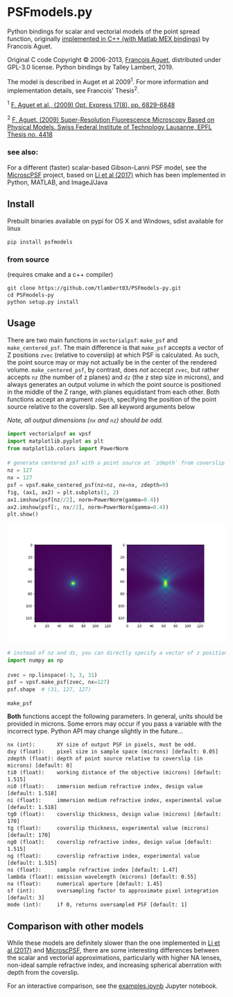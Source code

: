 # PSFmodels.py

Python bindings for scalar and vectorial models of the point spread function, originally [implemented in C++ (with Matlab MEX bindings)](http://www.francoisaguet.net/software.html) by Francois Aguet.


Original C code Copyright &copy; 2006-2013, [Francois Aguet](https://github.com/francois-a), distributed under GPL-3.0 license.
Python bindings by Talley Lambert, 2019.

The model is described in Auget et al 2009<sup>1</sup>. For more information and implementation details, see Francois' Thesis<sup>2</sup>.

<sup>1</sup> [F. Aguet et al., (2009) Opt. Express 17(8), pp. 6829-6848](https://doi.org/10.1364/OE.17.006829)

<sup>2</sup> [F. Aguet. (2009) Super-Resolution Fluorescence Microscopy Based on Physical Models. Swiss Federal Institute of Technology Lausanne, EPFL Thesis no. 4418](http://bigwww.epfl.ch/publications/aguet0903.html)

### see also:

For a different (faster) scalar-based Gibson–Lanni PSF model, see the [MicroscPSF](https://github.com/MicroscPSF) project, based on [Li et al (2017)](https://doi.org/10.1364/JOSAA.34.001029) which has been implemented in Python, MATLAB, and ImageJ/Java

## Install
Prebuilt binaries available on pypi for OS X and Windows, sdist available for linux

```
pip install psfmodels
```

### from source

(requires cmake and a c++ compiler)

```
git clone https://github.com/tlambert03/PSFmodels-py.git
cd PSFmodels-py
python setup.py install
```

## Usage

There are two main functions in `vectorialpsf`: `make_psf` and `make_centered_psf`. The main difference is that `make_psf` accepts a vector of Z positions `zvec` (relative to coverslip) at which PSF is calculated.  As such, the point source may or may not actually be in the center of the rendered volume. `make_centered_psf`, by contrast, does *not* accecpt `zvec`, but rather accepts `nz` (the number of z planes) and `dz` (the z step size in microns), and always generates an output volume in which the point source is positioned in the middle of the Z range, with planes equidistant from each other.  Both functions accept an argument `zdepth`, specifying the position of the point source relative to the coverslip.  See all keyword arguments below


_Note, all output dimensions (`nx` and `nz`) should be odd._

```python
import vectorialpsf as vpsf
import matplotlib.pyplot as plt
from matplotlib.colors import PowerNorm

# generate centered psf with a point source at `zdepth` from coverslip
nz = 127
nx = 127
psf = vpsf.make_centered_psf(nz=nz, nx=nx, zdepth=0)
fig, (ax1, ax2) = plt.subplots(1, 2)
ax1.imshow(psf[nz//2], norm=PowerNorm(gamma=0.4))
ax2.imshow(psf[:, nx//2], norm=PowerNorm(gamma=0.4))
plt.show()
```

![Image of PSF](fig.png)


```python
# instead of nz and dz, you can directly specify a vector of z positions
import numpy as np

zvec = np.linspace(-3, 3, 31)
psf = vpsf.make_psf(zvec, nx=127)
psf.shape  # (31, 127, 127)
```

`make_psf`

**Both** functions accept the following parameters. In general, units should be provided in microns. Some errors may occur if you pass a variable with the incorrect type.  Python API may change slightly in the future...

```
nx (int):       XY size of output PSF in pixels, must be odd.
dxy (float):    pixel size in sample space (microns) [default: 0.05]
zdepth (float): depth of point source relative to coverslip (in microns) [default: 0]
ti0 (float):    working distance of the objective (microns) [default: 1.515]
ni0 (float):    immersion medium refractive index, design value [default: 1.518]
ni (float):     immersion medium refractive index, experimental value [default: 1.518]
tg0 (float):    coverslip thickness, design value (microns) [default: 170]
tg (float):     coverslip thickness, experimental value (microns) [default: 170]
ng0 (float):    coverslip refractive index, design value [default: 1.515]
ng (float):     coverslip refractive index, experimental value [default: 1.515]
ns (float):     sample refractive index [default: 1.47]
lambda (float): emission wavelength (microns) [default: 0.55]
na (float):     numerical aperture [default: 1.45]
sf (int):       oversampling factor to approximate pixel integration [default: 3]
mode (int):     if 0, returns oversampled PSF [default: 1]
```

## Comparison with other models

While these models are definitely slower than the one implemented in [Li et al (2017)](https://doi.org/10.1364/JOSAA.34.001029) and [MicroscPSF](https://github.com/MicroscPSF), there are some interesting differences between the scalar and vectorial approximations, particularly with higher NA lenses, non-ideal sample refractive index, and increasing spherical aberration with depth from the coverslip.  

For an interactive comparison, see the [examples.ipynb](examples.ipynb) Jupyter notebook.